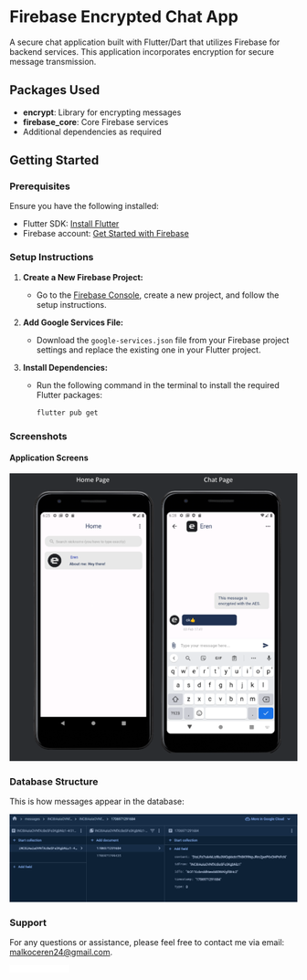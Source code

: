 # Firebase Encrypted Chat App

A secure chat application built with Flutter/Dart that utilizes Firebase for backend services. This application incorporates encryption for secure message transmission.

## Packages Used

- **encrypt**: Library for encrypting messages
- **firebase_core**: Core Firebase services
- Additional dependencies as required

## Getting Started

### Prerequisites

Ensure you have the following installed:

- Flutter SDK: [Install Flutter](https://flutter.dev/docs/get-started/install)
- Firebase account: [Get Started with Firebase](https://firebase.google.com/docs/web/setup)

### Setup Instructions

1. **Create a New Firebase Project:**
   - Go to the [Firebase Console](https://console.firebase.google.com/), create a new project, and follow the setup instructions.

2. **Add Google Services File:**
   - Download the `google-services.json` file from your Firebase project settings and replace the existing one in your Flutter project.

3. **Install Dependencies:**
   - Run the following command in the terminal to install the required Flutter packages:
     ```bash
     flutter pub get
     ```

### Screenshots

#### Application Screens

![Screens](assets/images/screens.png)

### Database Structure

This is how messages appear in the database:

![Database Example](assets/images/111.png)

### Support

For any questions or assistance, please feel free to contact me via email: [malkoceren24@gmail.com](mailto:malkoceren24@gmail.com).

![Erenium Logo](assets/images/erenium.png)
